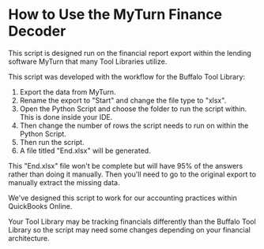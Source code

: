 # How to Use the MyTurn Finance Decoder

This script is designed run on the financial report export within the lending software MyTurn that many Tool Libraries utilize.

This script was developed with the workflow for the Buffalo Tool Library:
1. Export the data from MyTurn.
2. Rename the export to "Start" and change the file type to "xlsx".
3. Open the Python Script and choose the folder to run the script within. This is done inside your IDE.
4. Then change the number of rows the script needs to run on within the Python Script.
5. Then run the script.
6. A file titled "End.xlsx" will be generated.

This "End.xlsx" file won't be complete but will have 95% of the answers rather than doing it manually. Then you'll need to go to the original export to manually extract the missing data.

We've designed this script to work for our accounting practices within QuickBooks Online.

Your Tool Library may be tracking financials differently than the Buffalo Tool Library so the script may need some changes depending on your financial architecture.

